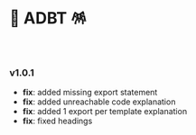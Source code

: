 # 📄 ADBT 🪅

<br>

### v1.0.1

- **fix**: added missing export statement
- **fix**: added unreachable code explanation
- **fix**: added 1 export per template explanation
- **fix**: fixed headings
